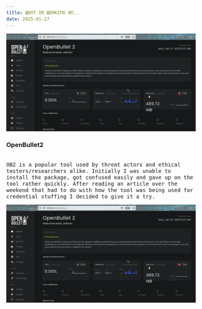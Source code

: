 ```yaml
---
title: ЩΉΛƬ IM ЩӨЯKIПG ӨП..
date: 2025-01-27
---
```


![OB2Locally](https://github.com/anthonymcwhite/anthonymcwhite.github.io/blob/main/_posts/images/openbullet.png)

### OpenBullet2 
<no shade> 
<br> 
<tt>OB2 is a popular tool used by threat actors and ethical testers/researchers alike. Initially I was unable to install the package, got confused easily and gave up on the tool rather quickly. After reading an article over the weekend that had to do with how the tool was being used for credential stuffing I decided to give it a try.</tt>


![OB2Locally](https://github.com/anthonymcwhite/anthonymcwhite.github.io/blob/main/_posts/images/openbullet.png)

